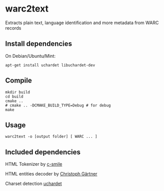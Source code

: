 # warc2text
Extracts plain text, language identification and more metadata from WARC records

## Install dependencies
On Debian/Ubuntu/Mint:
```
apt-get install uchardet libuchardet-dev
```

## Compile
```
mkdir build
cd build
cmake ..
# cmake .. -DCMAKE_BUILD_TYPE=Debug # for debug
make
```
## Usage
```
warc2text -o [output folder] [ WARC ... ]
```

## Included dependencies
HTML Tokenizer by [c-smile](https://www.codeproject.com/Articles/14076/Fast-and-Compact-HTML-XML-Scanner-Tokenizer)

HTML entities decoder by [Christoph Gärtner](https://bitbucket.org/cggaertner/cstuff/src/master/entities.c)

Charset detection [uchardet](https://www.freedesktop.org/wiki/Software/uchardet/)
